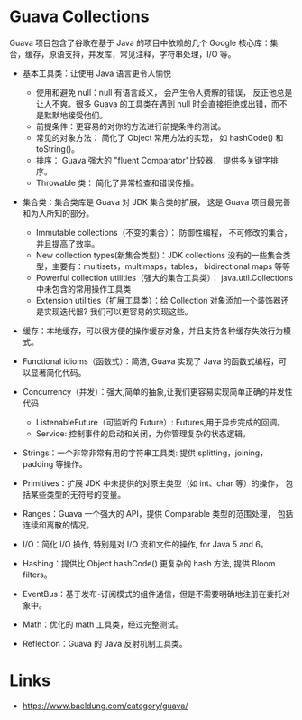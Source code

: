 # Guava Collections

Guava 项目包含了谷歌在基于 Java 的项目中依赖的几个 Google 核心库：集合，缓存，原语支持，并发库，常见注释，字符串处理，I/O 等。

- 基本工具类：让使用 Java 语言更令人愉悦

  - 使用和避免 null：null 有语言歧义， 会产生令人费解的错误， 反正他总是让人不爽。很多 Guava 的工具类在遇到 null 时会直接拒绝或出错，而不是默默地接受他们。
  - 前提条件：更容易的对你的方法进行前提条件的测试。
  - 常见的对象方法： 简化了 Object 常用方法的实现， 如 hashCode() 和 toString()。
  - 排序： Guava 强大的 "fluent Comparator"比较器， 提供多关键字排序。
  - Throwable 类： 简化了异常检查和错误传播。

- 集合类：集合类库是 Guava 对 JDK 集合类的扩展， 这是 Guava 项目最完善和为人所知的部分。

  - Immutable collections（不变的集合）： 防御性编程， 不可修改的集合，并且提高了效率。
  - New collection types(新集合类型)：JDK collections 没有的一些集合类型，主要有：multisets，multimaps，tables， bidirectional maps 等等
  - Powerful collection utilities（强大的集合工具类）： java.util.Collections 中未包含的常用操作工具类
  - Extension utilities（扩展工具类）：给 Collection 对象添加一个装饰器还是实现迭代器? 我们可以更容易的实现这些。

- 缓存：本地缓存，可以很方便的操作缓存对象，并且支持各种缓存失效行为模式。

- Functional idioms（函数式）：简洁, Guava 实现了 Java 的函数式编程，可以显著简化代码。

- Concurrency（并发）：强大,简单的抽象,让我们更容易实现简单正确的并发性代码

  - ListenableFuture（可监听的 Future）: Futures,用于异步完成的回调。
  - Service: 控制事件的启动和关闭，为你管理复杂的状态逻辑。

- Strings：一个非常非常有用的字符串工具类: 提供 splitting，joining， padding 等操作。

- Primitives：扩展 JDK 中未提供的对原生类型（如 int、char 等）的操作， 包括某些类型的无符号的变量。

- Ranges：Guava 一个强大的 API，提供 Comparable 类型的范围处理， 包括连续和离散的情况。

- I/O：简化 I/O 操作, 特别是对 I/O 流和文件的操作, for Java 5 and 6。

- Hashing：提供比 Object.hashCode() 更复杂的 hash 方法, 提供 Bloom filters。

- EventBus：基于发布-订阅模式的组件通信，但是不需要明确地注册在委托对象中。

- Math：优化的 math 工具类，经过完整测试。

- Reflection：Guava 的 Java 反射机制工具类。

# Links

- https://www.baeldung.com/category/guava/
